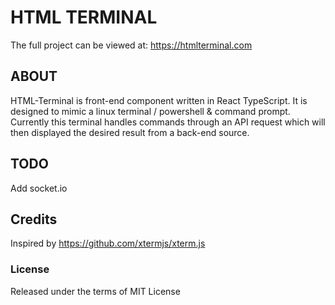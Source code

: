 # HTML TERMINAL
The full project can be viewed at:
https://htmlterminal.com

## ABOUT
HTML-Terminal is front-end component written in React TypeScript. It is designed to mimic a linux terminal / powershell & command prompt. 
<br/>
Currently this terminal handles commands through an API request which will then displayed the desired result from a back-end source.

## TODO
Add socket.io 


## Credits
Inspired by https://github.com/xtermjs/xterm.js

### License
Released under the terms of MIT License
